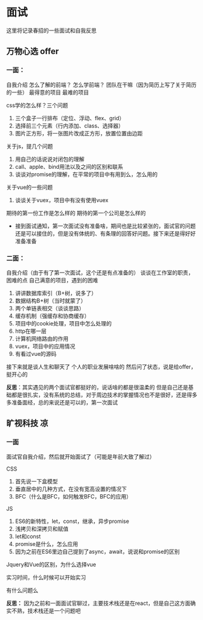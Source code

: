 # 面试

这里将记录春招的一些面试和自我反思

## 万物心选  offer

### 一面：
自我介绍
怎么了解的前端？
怎么学前端？
团队在干嘛（因为简历上写了关于简历的一些）
最得意的项目
最难的项目

css学的怎么样？三个问题
1. 三个盒子一行排布（定位、浮动、flex、grid）
2. 选择前三个元素（行内添加、class、选择器）
3. 图片正方形，将一张图片改成正方形，放置位置由边距

关于js，提几个问题
1. 用自己的话说说对闭包的理解
2. call、apple、bind用法以及之间的区别和联系
3. 谈谈对promise的理解，在平常的项目中有用到么，怎么用的

关于vue的一些问题
1. 谈谈关于vuex，项目中有没有使用vuex

期待的第一份工作是怎么样的
期待的第一个公司是怎么样的

- 接到面试通知，第一次面试没有准备啥，期间也是比较紧张的，面试官的问题还是可以接住的，但是没有体统的、有条理的回答好问题。接下来还是得好好准备准备

### 二面：

自我介绍（由于有了第一次面试，这个还是有点准备的）
谈谈在工作室的职责，困难的点
自己满意的项目，遇到的困难

1. 讲讲数据库索引（B+树，说多了）
2. 数据结构B+树（当时就蒙了）
3. 两个单链表相交（谈谈思路）
4. 缓存机制（强缓存和协商缓存）
5. 项目中的cookie处理，项目中怎么处理的
6. http在哪一层
7. 计算机网络路由的作用
8. vuex，项目中的应用情况
9. 有看过vue的源码

接下来就是谈人生和聊天了
个人的职业发展啥啥的
然后问了状态，说是给offer，挺开心的

**反思**：其实遇见的两个面试官都挺好的，说话啥的都是很温柔的
但是自己还是基础都是很扎实，没有系统的总结，对于周边技术的掌握情况也不是很好，还是得多多准备面经，总的来说还是可以的，第一次面试

## 旷视科技 凉

### 一面

面试官自我介绍，然后就开始面试了（可能是年前大致了解过）

CSS

1. 首先说一下盒模型
2. 垂直居中的几种方式，在没有宽高设置的情况下
3. BFC（什么是BFC，如何触发BFC，BFC的应用）

JS

1. ES6的新特性，let，const，继承，异步promise
2. 浅拷贝和深拷贝和赋值
3. let和const
4. promise是什么，怎么应用
5. 因为之前在ES6里边自己提到了async，await，说说和promise的区别

Jquery和Vue的区别，为什么选择vue

实习时间，什么时候可以开始实习

有什么问题么

**反思：** 因为之前和一面面试官聊过，主要技术栈还是在react，但是自己这方面确实不熟，技术栈还是一个问题吧